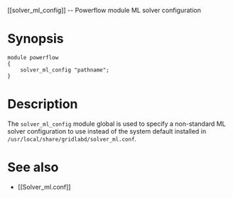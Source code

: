 [[solver_ml_config]] -- Powerflow module ML solver configuration

# Synopsis
~~~
module powerflow
{
    solver_ml_config "pathname";
}
~~~

# Description

The `solver_ml_config` module global is used to specify a non-standard ML solver configuration to use instead of the system default installed in `/usr/local/share/gridlabd/solver_ml.conf`.

# See also
* [[Solver_ml.conf]]
